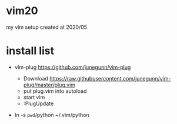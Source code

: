 # vim20
my vim setup created at 2020/05

install list
==========================

* vim-plug https://github.com/junegunn/vim-plug

    * Download https://raw.githubusercontent.com/junegunn/vim-plug/master/plug.vim 
    * put plug.vim into autoload
    * start vim
    * :PlugUpdate 


* ln -s `pwd`/python ~/.vim/python
